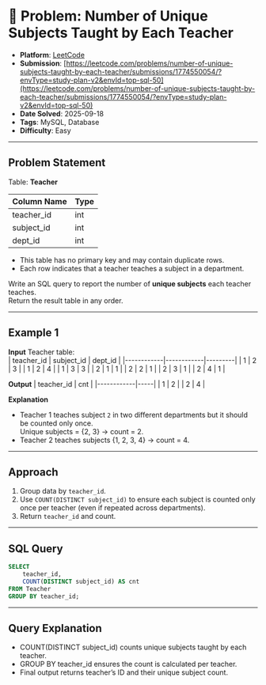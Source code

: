 # 🧲 Problem: Number of Unique Subjects Taught by Each Teacher

- **Platform**: [LeetCode](https://leetcode.com/problems/number-of-unique-subjects-taught-by-each-teacher/description/?envType=study-plan-v2&envId=top-sql-50)
- **Submission**: [https://leetcode.com/problems/number-of-unique-subjects-taught-by-each-teacher/submissions/1774550054/?envType=study-plan-v2&envId=top-sql-50](https://leetcode.com/problems/number-of-unique-subjects-taught-by-each-teacher/submissions/1774550054/?envType=study-plan-v2&envId=top-sql-50)
- **Date Solved**: 2025-09-18
- **Tags**: MySQL, Database
- **Difficulty**: Easy

---

## Problem Statement
Table: **Teacher**

| Column Name | Type    |
|-------------|---------|
| teacher_id  | int     |
| subject_id  | int     |
| dept_id     | int     |

- This table has no primary key and may contain duplicate rows.
- Each row indicates that a teacher teaches a subject in a department.

Write an SQL query to report the number of **unique subjects** each teacher teaches.  
Return the result table in any order.

---

## Example 1

**Input**
Teacher table:  
| teacher_id | subject_id | dept_id |
|------------|------------|---------|
| 1          | 2          | 3       |
| 1          | 2          | 4       |
| 1          | 3          | 3       |
| 2          | 1          | 1       |
| 2          | 2          | 1       |
| 2          | 3          | 1       |
| 2          | 4          | 1       |

**Output**
| teacher_id | cnt |
|------------|-----|
| 1          | 2   |
| 2          | 4   |

**Explanation**
- Teacher 1 teaches subject `2` in two different departments but it should be counted only once.  
  Unique subjects = {2, 3} → count = 2.  
- Teacher 2 teaches subjects {1, 2, 3, 4} → count = 4.  

---

## Approach
1. Group data by `teacher_id`.  
2. Use `COUNT(DISTINCT subject_id)` to ensure each subject is counted only once per teacher (even if repeated across departments).  
3. Return `teacher_id` and count.  

---

## SQL Query

```sql
SELECT 
    teacher_id,
    COUNT(DISTINCT subject_id) AS cnt
FROM Teacher
GROUP BY teacher_id;
```
---

## Query Explanation

- COUNT(DISTINCT subject_id) counts unique subjects taught by each teacher.
- GROUP BY teacher_id ensures the count is calculated per teacher.
- Final output returns teacher’s ID and their unique subject count.
